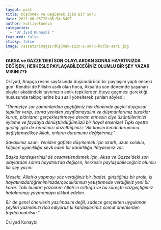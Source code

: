 ```yaml
---
layout: post
title: Düşünmek ve Değişmek İçin Bir Soru
date: 2021-06-05T20:05:54.549Z
author: kulliyetuneva
categories:
  - "Dr.İyad Kunaybi "
featured: false
sticky: false
image: /assets/images/düşümek-i̇çin-1-soru-kudüs-sarı.jpg
---
```

<!--StartFragment-->

**《AKSA ve GAZZE'DEKİ SON OLAYLARDAN SONRA HAYATINIZDA DEĞİŞEN, HERKESLE PAYLAŞABİLECEĞİNİZ OLUMLU BİR ŞEY YAZAR MISINIZ?》**

Dr.İyad, Arapça resmi sayfasında düşündürücü bir paylaşım yaptı önceki gün. Kendisi de Filistin asıllı olan hoca, Aksa'da son dönemde yaşanan olaylar akabindeki tavrımızın anlık tepkilerden öteye geçmesi gerektiği hususunda takipçilerine bu suali yönelterek şunları söyledi:

*"Ümmetçe zor zamanlardan geçtiğimiz her dönemde geçici duygusal tepkiler verip, sonra yeniden zayıflamayalım ve düşmanlarımız tuzaklar kurup, planlarını gerçekleştirmeye devam etmesin diye üzüntülerimizi eyleme ve faydaya dönüştürdüğümüzü bir hayal etsenize! Tıpkı ayette geçtiği gibi de kendimizi düzelttiğimizi: 'Bir kavim kendi durumunu değiştirmedikçe Allah, onların durumunu değiştirmez.'*

*Savaşımız uzun. Yeniden gaflete düşmemek için ısrarlı, uzun soluklu, kalpleri uyanıklığa sevk eden bir kararlılığa ihtiyacımız var.*

*Başka kardeşlerinizi de cesaretlendirmek için, Aksa ve Gazze'deki son olaylardan sonra hayatınızda değişen, herkesle paylaşabileceğiniz olumlu bir şey yazın:*

*Mesela, Allah'a yapmayı söz verdiğiniz bir ibadet, giriştiğiniz bir proje, iş hayatınızda/öğreniminizde/çocuklarınızı yetiştirmede verdiğiniz yeni bir karar. Tabi bunları yazarken Allah'ın örttüğü ve bu süreçte vazgeçtiğimiz hatalarımızı yazmamaya dikkat edelim.*

*Bir de genel önerilerin yazılmasını değil, sadece gerçekten uygulanan şeyleri yazmanızı rica ediyoruz ki kardeşlerimiz somut önerilerden faydalanabilsin."*

Dr.İyad Kunaybi

<!--EndFragment-->